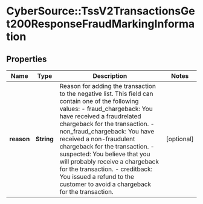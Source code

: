 # CyberSource::TssV2TransactionsGet200ResponseFraudMarkingInformation

## Properties
Name | Type | Description | Notes
------------ | ------------- | ------------- | -------------
**reason** | **String** | Reason for adding the transaction to the negative list. This field can contain one of the following values: - fraud_chargeback: You have received a fraudrelated chargeback for the transaction. - non_fraud_chargeback: You have received a non-fraudulent chargeback for the transaction. - suspected: You believe that you will probably receive a chargeback for the transaction. - creditback: You issued a refund to the customer to avoid a chargeback for the transaction.  | [optional] 


